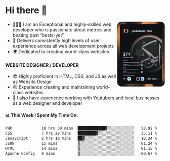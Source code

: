 <link rel="stylesheet" href="./main.css">

# Hi there 👋
<a href="https://app.daily.dev/Abubakar_Yasir"><img src="https://github.com/AbubakarYasir/AbubakarYasir/blob/main/devcard.svg" align="right" width="150" alt="Abubakar Yasir's Dev Card"/></a>

- 👨🏻‍💻 I am an Exceptional and highly-skilled web developer who is passionate about metrics and beating past "bests-yet"
- 👤 Delivers consistently high levels of user experience across all web development projects
- 🌍 Dedicated to creating world-class websites

#### WEBSITE DESIGNER / DEVELOPER

- 😎 Highly proficient in HTML, CSS, and JS
as well as Website Design
- 🙃 Experience creating and maintaining world-class websites
- 💼 I also have experience working with Youtubers and local businesses as a web designer and developer

#### 📊 This Week I Spent My Time On:
<!--START_SECTION:waka-->

```text
PHP             10 hrs 50 mins  ████████████▓░░░░░░░░░░░░   50.92 %
CSS             7 hrs 28 mins   ████████▓░░░░░░░░░░░░░░░░   35.11 %
JavaScript      2 hrs 10 mins   ██▓░░░░░░░░░░░░░░░░░░░░░░   10.24 %
JSON            15 mins         ▒░░░░░░░░░░░░░░░░░░░░░░░░   01.24 %
HTML            14 mins         ▒░░░░░░░░░░░░░░░░░░░░░░░░   01.15 %
Apache Config   8 mins          ▒░░░░░░░░░░░░░░░░░░░░░░░░   00.67 %
```

<!--END_SECTION:waka-->


\
&nbsp;
\
&nbsp;
\
&nbsp;
\
&nbsp;

